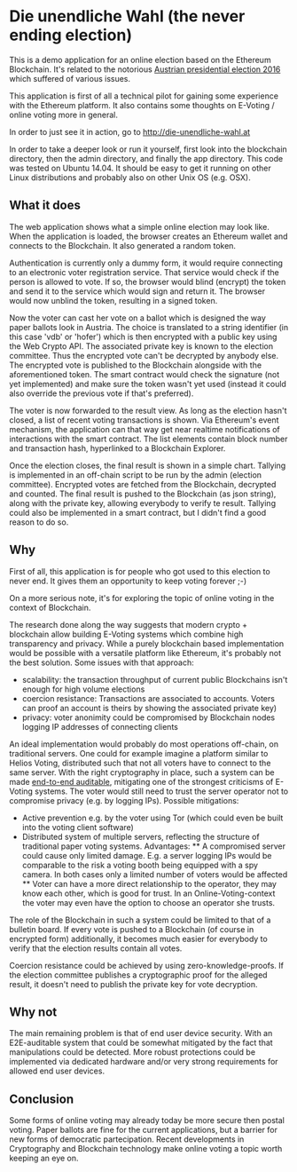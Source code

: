 # Die unendliche Wahl (the never ending election)

This is a demo application for an online election based on the Ethereum Blockchain.
It's related to the notorious [Austrian presidential election 2016](https://en.wikipedia.org/wiki/Austrian_presidential_election,_2016) which suffered of various issues.

This application is first of all a technical pilot for gaining some experience with the Ethereum platform.
It also contains some thoughts on E-Voting / online voting more in general.

In order to just see it in action, go to http://die-unendliche-wahl.at

In order to take a deeper look or run it yourself, first look into the blockchain directory, then the admin directory, and finally the app directory.
This code was tested on Ubuntu 14.04. It should be easy to get it running on other Linux distributions and probably also on other Unix OS (e.g. OSX).

## What it does

The web application shows what a simple online election may look like.
When the application is loaded, the browser creates an Ethereum wallet and connects to the Blockchain.
It also generated a random token.

Authentication is currently only a dummy form, it would require connecting to an electronic voter registration service.
That service would check if the person is allowed to vote. If so, the browser would blind (encrypt) the token and send it to the service which would sign and return it.
The browser would now unblind the token, resulting in a signed token.

Now the voter can cast her vote on a ballot which is designed the way paper ballots look in Austria.
The choice is translated to a string identifier (in this case 'vdb' or 'hofer') which is then encrypted with a public key using the Web Crypto API.
The associated private key is known to the election committee. Thus the encrypted vote can't be decrypted by anybody else.
The encrypted vote is published to the Blockchain alongside with the aforementioned token.
The smart contract would check the signature (not yet implemented) and make sure the token wasn't yet used (instead it could also override the previous vote if that's preferred).

The voter is now forwarded to the result view. As long as the election hasn't closed, a list of recent voting transactions is shown.
Via Ethereum's event mechanism, the application can that way get near realtime notifications of interactions with the smart contract.
The list elements contain block number and transaction hash, hyperlinked to a Blockchain Explorer.

Once the election closes, the final result is shown in a simple chart.
Tallying is implemented in an off-chain script to be run by the admin (election committee).
Encrypted votes are fetched from the Blockchain, decrypted and counted.
The final result is pushed to the Blockchain (as json string), along with the private key, allowing everybody to verify te result.
Tallying could also be implemented in a smart contract, but I didn't find a good reason to do so.

## Why

First of all, this application is for people who got used to this election to never end. It gives them an opportunity to keep voting forever ;-)

On a more serious note, it's for exploring the topic of online voting in the context of Blockchain.

The research done along the way suggests that modern crypto + blockchain allow building E-Voting systems which combine high transparency and privacy.
While a purely blockchain based implementation would be possible with a versatile platform like Ethereum, it's probably not the best solution.
Some issues with that approach:
* scalability: the transaction throughput of current public Blockchains isn't enough for high volume elections
* coercion resistance: Transactions are associated to accounts. Voters can proof an account is theirs by showing the associated private key)
* privacy: voter anonimity could be compromised by Blockchain nodes logging IP addresses of connecting clients

An ideal implementation would probably do most operations off-chain, on traditional servers.
One could for example imagine a platform similar to Helios Voting, distributed such that not all voters have to connect to the same server.
With the right cryptography in place, such a system can be made [end-to-end auditable](https://en.wikipedia.org/wiki/End-to-end_auditable_voting_systems),
mitigating one of the strongest criticisms of E-Voting systems.
The voter would still need to trust the server operator not to compromise privacy (e.g. by logging IPs). Possible mitigations:
* Active prevention e.g. by the voter using Tor (which could even be built into the voting client software)
* Distributed system of multiple servers, reflecting the structure of traditional paper voting systems. Advantages:
** A compromised server could cause only limited damage. E.g. a server logging IPs would be comparable to the risk a voting booth being equipped with a spy camera. In both cases only a limited number of voters would be affected
** Voter can have a more direct relationship to the operator, they may know each other, which is good for trust. In an Online-Voting-context the voter may even have the option to choose an operator she trusts.

The role of the Blockchain in such a system could be limited to that of a bulletin board.
If every vote is pushed to a Blockchain (of course in encrypted form) additionally, it becomes much easier for everybody to verify that the election results contain all votes.

Coercion resistance could be achieved by using zero-knowledge-proofs.
If the election committee publishes a cryptographic proof for the alleged result, it doesn't need to publish the private key for vote decryption.

## Why not

The main remaining problem is that of end user device security.
With an E2E-auditable system that could be somewhat mitigated by the fact that manipulations could be detected.
More robust protections could be implemented via dedicated hardware and/or very strong requirements for allowed end user devices.

## Conclusion

Some forms of online voting may already today be more secure then postal voting.
Paper ballots are fine for the current applications, but a barrier for new forms of democratic partecipation.
Recent developments in Cryptography and Blockchain technology make online voting a topic worth keeping an eye on.
